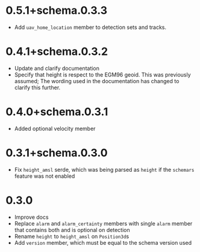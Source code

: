 # 0.5.1+schema.0.3.3
- Add `uav_home_location` member to detection sets and tracks.

# 0.4.1+schema.0.3.2
- Update and clarify documentation
- Specify that height is respect to the EGM96 geoid. This was previously assumed; The wording used in the documentation has changed to clarify this further.

# 0.4.0+schema.0.3.1
- Added optional velocity member

# 0.3.1+schema.0.3.0
- Fix `height_amsl` serde, which was being parsed as `height` if the `schemars` feature was not enabled

# 0.3.0
- Improve docs
- Replace `alarm` and `alarm_certainty` members with single `alarm` member that contains both and is optional on detection
- Rename `height` to `height_amsl` on `Position3d`s
- Add `version` member, which must be equal to the schema version used